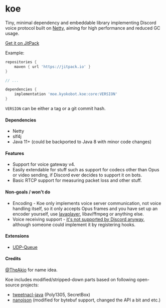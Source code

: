 # koe

Tiny, minimal dependency and embeddable library implementing Discord voice protocol built on [Netty](https://netty.io), aiming for high performance and reduced GC usage.

[Get it on JitPack](https://jitpack.io/#moe.kyokobot.koe/core)

Example:

```groovy
repositories {
    maven { url 'https://jitpack.io' }
}

// ...

dependencies {
    implementation 'moe.kyokobot.koe:core:VERSION'
}
```

`VERSION` can be either a tag or a git commit hash.

#### Dependencies
- Netty
- slf4j
- Java 11+ (could be backported to Java 8 with minor code changes)

#### Features

- Support for voice gateway v4.
- Easily extendable for stuff such as support for codecs other than Opus or video sending, if Discord ever decides to support it on bots.
- Basic RTCP support for measuring packet loss and other stuff.

#### Non-goals / won't do

- Encoding - Koe only implements voice server communication, not voice handling itself, so it only accepts Opus frames and you have set up an encoder yourself, use [lavaplayer](https://github.com/sedmelluq/lavaplayer), libav/ffmpeg or anything else.
- Voice receiving support - [it's not supported by Discord anyway](https://github.com/discordapp/discord-api-docs/issues/808#issuecomment-458863743), although someone could implement it by registering hooks.

#### Extensions

- [UDP-Queue](https://github.com/KyokoBot/koe/tree/master/ext-udpqueue)

#### Credits

[@TheAkio](https://github.com/TheAkio) for name idea.

Koe includes modified/stripped-down parts based on following open-source projects:

- [tweetnacl-java](https://github.com/InstantWebP2P/tweetnacl-java) (Poly1305, SecretBox)
- [nanojson](https://github.com/mmastrac/nanojson) (modified for bytebuf support, changed the API a bit and etc.)
